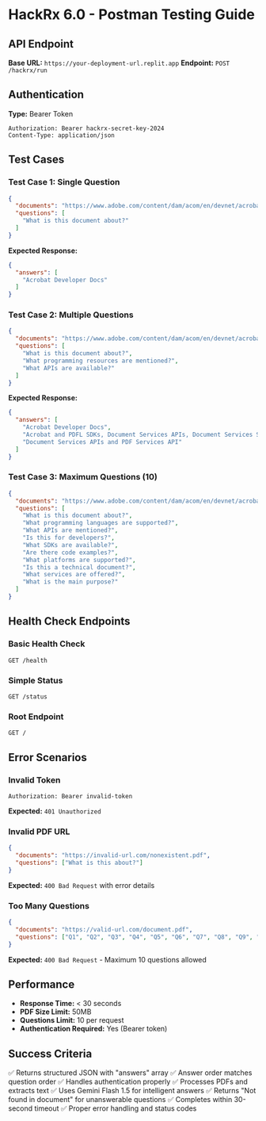 # HackRx 6.0 - Postman Testing Guide

## API Endpoint

**Base URL:** `https://your-deployment-url.replit.app`
**Endpoint:** `POST /hackrx/run`

## Authentication

**Type:** Bearer Token

```
Authorization: Bearer hackrx-secret-key-2024
Content-Type: application/json
```

## Test Cases

### Test Case 1: Single Question
```json
{
  "documents": "https://www.adobe.com/content/dam/acom/en/devnet/acrobat/pdfs/pdf_reference_1-7.pdf",
  "questions": [
    "What is this document about?"
  ]
}
```

**Expected Response:**
```json
{
  "answers": [
    "Acrobat Developer Docs"
  ]
}
```

### Test Case 2: Multiple Questions
```json
{
  "documents": "https://www.adobe.com/content/dam/acom/en/devnet/acrobat/pdfs/pdf_reference_1-7.pdf",
  "questions": [
    "What is this document about?",
    "What programming resources are mentioned?",
    "What APIs are available?"
  ]
}
```

**Expected Response:**
```json
{
  "answers": [
    "Acrobat Developer Docs",
    "Acrobat and PDFL SDKs, Document Services APIs, Document Services SDK, PDF Services API",
    "Document Services APIs and PDF Services API"
  ]
}
```

### Test Case 3: Maximum Questions (10)
```json
{
  "documents": "https://www.adobe.com/content/dam/acom/en/devnet/acrobat/pdfs/pdf_reference_1-7.pdf",
  "questions": [
    "What is this document about?",
    "What programming languages are supported?",
    "What APIs are mentioned?",
    "Is this for developers?",
    "What SDKs are available?",
    "Are there code examples?",
    "What platforms are supported?",
    "Is this a technical document?",
    "What services are offered?",
    "What is the main purpose?"
  ]
}
```

## Health Check Endpoints

### Basic Health Check
```
GET /health
```

### Simple Status
```
GET /status
```

### Root Endpoint
```
GET /
```

## Error Scenarios

### Invalid Token
```
Authorization: Bearer invalid-token
```
**Expected:** `401 Unauthorized`

### Invalid PDF URL
```json
{
  "documents": "https://invalid-url.com/nonexistent.pdf",
  "questions": ["What is this about?"]
}
```
**Expected:** `400 Bad Request` with error details

### Too Many Questions
```json
{
  "documents": "https://valid-url.com/document.pdf",
  "questions": ["Q1", "Q2", "Q3", "Q4", "Q5", "Q6", "Q7", "Q8", "Q9", "Q10", "Q11"]
}
```
**Expected:** `400 Bad Request` - Maximum 10 questions allowed

## Performance

- **Response Time:** < 30 seconds
- **PDF Size Limit:** 50MB
- **Questions Limit:** 10 per request
- **Authentication Required:** Yes (Bearer token)

## Success Criteria

✅ Returns structured JSON with "answers" array
✅ Answer order matches question order
✅ Handles authentication properly
✅ Processes PDFs and extracts text
✅ Uses Gemini Flash 1.5 for intelligent answers
✅ Returns "Not found in document" for unanswerable questions
✅ Completes within 30-second timeout
✅ Proper error handling and status codes